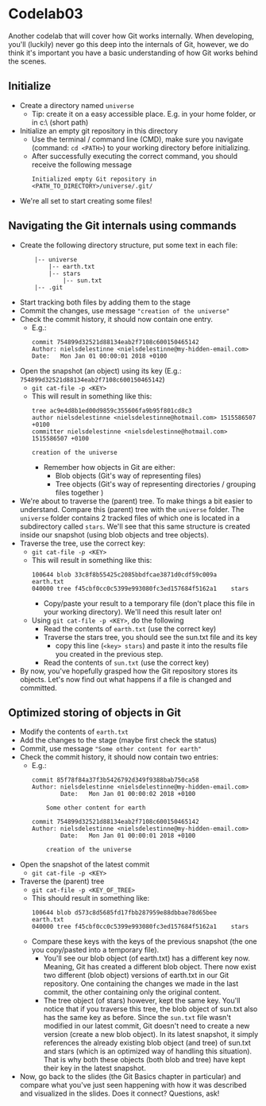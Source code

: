 # Codelab03

Another codelab that will cover how Git works internally.
When developing, you'll (luckily) never go this deep into the internals of Git, 
however, we do think it's important you have a basic understanding of how Git works behind the scenes.

## Initialize

- Create a directory named `universe`
    - Tip: create it on a easy accessible place. E.g. in your home folder, or in c:\ (short path)
- Initialize an empty git repository in this directory
    - Use the terminal / command line (CMD), make sure you navigate (command: `cd <PATH>`) to your working directory before initializing.
    - After successfully executing the correct command, you should receive the following message
        ```
        Initialized empty Git repository in <PATH_TO_DIRECTORY>/universe/.git/
        ```
- We're all set to start creating some files!

## Navigating the Git internals using commands

- Create the following directory structure, put some text in each file:
    ```
        |-- universe
            |-- earth.txt
            |-- stars
                |-- sun.txt
        |-- .git  
    ```
- Start tracking both files by adding them to the stage
- Commit the changes, use message `"creation of the universe"`
- Check the commit history, it should now contain one entry.
    - E.g.:
        ```
        commit 754899d32521d88134eab2f7108c600150465142
        Author: nielsdelestinne <nielsdelestinne@my-hidden-email.com>
        Date:   Mon Jan 01 00:00:01 2018 +0100
        ```
- Open the snapshot (an object) using its key (E.g.: `754899d32521d88134eab2f7108c600150465142`)
    - `git cat-file -p <KEY>`
    - This will result in something like this:
        ```
        tree ac9e4d8b1ed00d9859c355606fa9b95f801cd8c3
        author nielsdelestinne <nielsdelestinne@hotmail.com> 1515586507 +0100
        committer nielsdelestinne <nielsdelestinne@hotmail.com> 1515586507 +0100
        
        creation of the universe
        ```
        - Remember how objects in Git are either:
            - Blob objects (Git's way of representing files)
            - Tree objects (Git's way of representing directories / grouping files together )
- We're about to traverse the (parent) tree. To make things a bit easier to understand. 
Compare this (parent) tree with the `universe` folder. 
The `universe` folder contains 2 tracked files of which one is located in a subdirectory called `stars`.
We'll see that this same structure is created inside our snapshot (using blob objects and tree objects).
- Traverse the tree, use the correct key:
    - `git cat-file -p <KEY>`
    - This will result in something like this:
        ```
        100644 blob 33c8f8b55425c2085bbdfcae3871d0cdf59c009a    earth.txt
        040000 tree f45cbf0cc0c5399e993080fc3ed157684f5162a1    stars
        ```
        - Copy/paste your result to a temporary file (don't place this file in your working directory).
        We'll need this result later on!
    - Using `git cat-file -p <KEY>`, do the following 
        - Read the contents of `earth.txt` (use the correct key)
        - Traverse the stars tree, you should see the sun.txt file and its key
            - copy this line (`<key> stars`) and paste it into the results file you created in the previous step.
        - Read the contents of `sun.txt` (use the correct key)
- By now, you've hopefully grasped how the Git repository stores its objects. 
Let's now find out what happens if a file is changed and committed.

## Optimized storing of objects in Git

- Modify the contents of `earth.txt`
- Add the changes to the stage (maybe first check the status)
- Commit, use message `"Some other content for earth"`
- Check the commit history, it should now contain two entries:
    - E.g.:
        ```
        commit 85f78f84a37f3b5426792d349f9388bab750ca58
        Author: nielsdelestinne <nielsdelestinne@my-hidden-email.com>
                Date:   Mon Jan 01 00:00:02 2018 +0100
        
            Some other content for earth
        
        commit 754899d32521d88134eab2f7108c600150465142
        Author: nielsdelestinne <nielsdelestinne@my-hidden-email.com>
                Date:   Mon Jan 01 00:00:01 2018 +0100
        
            creation of the universe
        ```
- Open the snapshot of the latest commit
    - `git cat-file -p <KEY>`
- Traverse the (parent) tree
    - `git cat-file -p <KEY_OF_TREE>`
    - This should result in something like:
        ```
        100644 blob d573c8d5685fd17fbb287959e88dbbae78d65bee    earth.txt
        040000 tree f45cbf0cc0c5399e993080fc3ed157684f5162a1    stars
        ```
    - Compare these keys with the keys of the previous snapshot (the one you copy/pasted into a temporary file). 
        - You'll see our blob object (of earth.txt) has a different key now. Meaning, Git has created a different blob object.
        There now exist two different (blob object) versions of earth.txt in our Git repository. One containing the changes we made in the last commit, 
        the other containing only the original content.
        - The tree object (of stars) however, kept the same key. You'll notice that if you traverse this tree, 
        the blob object of sun.txt also has the same key as before. 
        Since the `sun.txt` file wasn't modified in our latest commit, Git doesn't need to create a new version (create a new blob object).
        In its latest snapshot, it simply references the already existing blob object (and tree) of sun.txt and stars (which is an optimized way of handling this situation). 
        That is why both these objects (both blob and tree) have kept their key in the latest snapshot.
 - Now, go back to the slides (the Git Basics chapter in particular) and compare what you've just seen happening with how it was described and visualized in the slides. 
 Does it connect? Questions, ask!